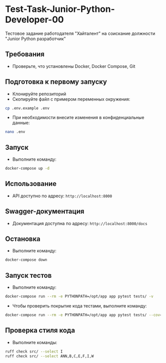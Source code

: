 # Test-Task-Junior-Python-Developer-00
Тестовое задание работодателя "Хайталент" на соискание должности "Junior Python разработчик"

## Требования
* Проверьте, что установлены Docker, Docker Compose, Git
## Подготовка к первому запуску
* Клонируйте репозиторий
* Скопируйте файл с примером переменных окружения:
```bash
cp .env.example .env
```
* При необходимости внесите изменения в конфиденциальные данные:
```bash
nano .env
```
## Запуск
* Выполните команду:
```bash
docker-compose up -d
```
## Использование
* API доступно по адресу:
`http://localhost:8000`
## Swagger-документация
* Документация доступна по адресу:
`http://localhost:8000/docs`
## Остановка
* Выполните команду:
```bash
docker-compose down
```
## Запуск тестов
* Выполните команду:
```bash
docker-compose run --rm -e PYTHONPATH=/opt/app app pytest tests/ -v
```
* Чтобы проверить покрытие кода тестами, выполните команду:
```bash
docker-compose run --rm -e PYTHONPATH=/opt/app app pytest tests/ --cov=src
```
## Проверка стиля кода
* Выполните команды:
```bash
ruff check src/ --select I
ruff check src/ --select ANN,B,C,E,F,I,W
```
